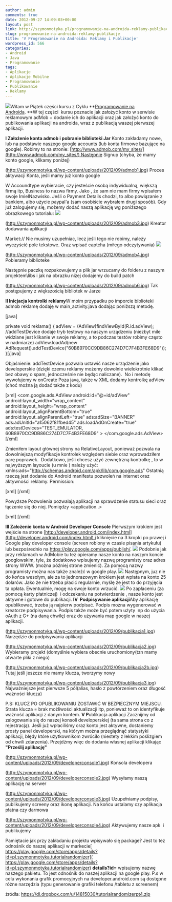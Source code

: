 ```yaml
---
author: admin
comments: true
date: 2012-09-27 14:09:03+00:00
layout: post
link: http://szymonmotyka.pl/programowanie-na-androida-reklamy-publikacje/
slug: programowanie-na-androida-reklamy-publikacje
title: 'V Programowanie na Androida: Reklamy i Publikacje'
wordpress_id: 566
categories:
- Android
- Java
- Programowanie
tags:
- Aplikacje
- Aplikacje Mobilne
- Programowanie
- Publikowanie
- Reklamy
---
```


[![](http://szymonmotyka.pl/wp-content/uploads/2012/09/kurs11-300x168.jpg)](http://szymonmotyka.pl/wp-content/uploads/2012/09/kurs11.jpg)Witam w Piątek części kursu z Cyklu **[Programowanie na Androida](http://szymonmotyka.pl/category/programowanie/android-programowanie/). **W tej części  kursu poznacie jak założyć konto w serwisie reklamowym adMob + dodanie ich do aplikacji oraz jak założyć konto do publikowania aplikacji na androida, wraz z publikacją waszej pierwszej aplikacji.

<!-- more -->

**I Założenie konta admob i pobranie biblioteki Jar** Konto zakładamy nowe, lub na podstawie naszego google accounts (lub konta firmowe bazujące na google). Robimy to na stronie: [http://www.admob.com/my_sites/](http://www.admob.com/my_sites/) Następnie Signup (chyba, że mamy konto google, klikamy poniżej)

(http://szymonmotyka.pl/wp-content/uploads/2012/09/admob1.jpg) Proces aktywacji Konta, jeśli mamy już konto google

W Accoundtype wybieracie, czy jesteście osobą indywidualną, większą firmą itp, Business to nazwa firmy. Jako , że sam nie mam firmy wpisałem swoje ImieINazwisko. Jeśli o Payment Details chodzi, to albo powiązanie z bankiem, albo użycie paypal'a (sam osobiście wybrałem drugi sposób). Gdy już zalogujemy się, możemy dodać naszą aplikację wg poniższego obrazkowego tutorialu: [![](http://szymonmotyka.pl/wp-content/uploads/2012/09/admob21-300x145.jpg)](http://szymonmotyka.pl/wp-content/uploads/2012/09/admob21.jpg)

(http://szymonmotyka.pl/wp-content/uploads/2012/09/admob3.jpg) Kreator dodawania aplikacji

Market:// Nie musimy uzupełniac, lecz jeśli tego nie robimy, należy wyczyścić pole tekstowe. Oraz wpisać captcha (miłego odczytywania) [![](http://szymonmotyka.pl/wp-content/uploads/2012/09/kanji-300x115.png)](http://szymonmotyka.pl/wp-content/uploads/2012/09/kanji.png)

(http://szymonmotyka.pl/wp-content/uploads/2012/09/admob4.jpg) Pobieramy biblioteke

Następnie paczkę rozpakowujemy a plik jar wrzucamy do folderu z naszym projektem\libs i jak na obrazku niżej dodajemy do build patch

(http://szymonmotyka.pl/wp-content/uploads/2012/09/admob6.jpg) Tak postępujemy z większością bibliotek w Jarze

**II Inicjacja kontrolki reklamy**W moim przypadku po imporcie biblioteki admob reklamę dodaję w main_activity.java dodając poniższą metodę.

[java]

private void reklama() {
 adView = (AdView)findViewById(R.id.adView);
 //addTestDevice dodaje tryb testowy na naszym urządzeniu (niezbyt mile widziane jest klikanie w swoje reklamy, a to podczas testów robimy często w nadmiarze)
 adView.loadAd(new AdRequest().addTestDevice("60B8970CC9DB86C274D7C7F4B3FE68D9"));
 }[/java]

Objaśnienie: addTestDevice pozwala ustawić nasze urządzenie jako developerskie (dzięki czemu reklamy możemy dowolnie wielokrotnie klikać bez obawy o spam, jednocześnie nie będąc naliczane).  No i metodę wywołujemy w onCreate Poza javą, także w XML dodamy kontrolkę adView (choć można ją dodać także z kodu)

[xml]
<com.google.ads.AdView
 android:id="@+id/adView"
 android:layout_width="wrap_content"
 android:layout_height="wrap_content"
 android:layout_alignParentBottom="true"
 android:layout_alignParentLeft="true"
 ads:adSize="BANNER"
 ads:adUnitId="a15062f81fbed45"
 ads:loadAdOnCreate="true"
 ads:testDevices="TEST_EMULATOR, 60B8970CC9DB86C274D7C7F4B3FE68D9" >
 </com.google.ads.AdView>
[/xml]

Zmieniłem layout głównej strony na RelativeLayout, ponieważ pozwala na dowolniejszą modyfikacje kontrolek względem siebie oraz wprowadziłem parę poprawek.  Dodatkowo, jeśli chcesz użyć zewnętrzną kontrolkę , to w najwyższym layoucie (u mnie <relative> ) należy użyć: xmlns:ads="http://schemas.android.com/apk/lib/com.google.ads" Ostatnią rzeczą jest dodanie do Android manifestu pozwoleń na internet oraz aktywności reklamy. Permission:

[xml]
<uses-permission android:name="android.permission.INTERNET"/>
 <uses-permission android:name="android.permission.ACCESS_NETWORK_STATE"/>
[/xml]

Powyższe Pozwolenia pozwalają aplikacji na sprawdzenie statusu sieci oraz łączenie się do niej. Pomiędzy <application..></application>

[xml]
<activity android:name="com.google.ads.AdActivity"
 android:configChanges="keyboard|keyboardHidden|orientation|screenLayout|uiMode|screenSize|smallestScreenSize"/>
[/xml]

**III Założenie konta w Android Developer Console** Pierwszym krokiem jest wejście na strone [http://developer.android.com/index.html](http://developer.android.com/index.html) i kliknięcie na 3 kropki po prawej i Google play developer console (screen robiony w czasie pisania artykułu) lub bezpośrednio na https://play.google.com/apps/publish/. [![](http://szymonmotyka.pl/wp-content/uploads/2012/09/developer1-300x170.jpg)](http://szymonmotyka.pl/wp-content/uploads/2012/09/developer1.jpg) Podobnie jak przy reklamach w AdMobie tu też opieramy nasze konto na naszym koncie googlowskim, tyle, że dodatkowo wpisujemy nazwę programisty oraz adres strony WWW. (można później strone zmienić). Za pomocą nazwy programisty można nas także znaleźć w google play. **[![](http://szymonmotyka.pl/wp-content/uploads/2012/09/developer2-300x100.jpg)](http://szymonmotyka.pl/wp-content/uploads/2012/09/developer2.jpg)** Następnym, juz nie do końca wesołym, ale za to jednorazowym krokiem jest wpłata na konto 25 dolarów. Jako że nie trzeba płacić regularnie, myślę że jest to do przyjęcia ta opłata. Ewentualnie, mogę na swoje konto wrzucić. [![](http://szymonmotyka.pl/wp-content/uploads/2012/09/developer3-300x80.jpg)](http://szymonmotyka.pl/wp-content/uploads/2012/09/developer3.jpg) Po zapłaceniu (za pomocą karty płatniczej)  i odczekaniu na potwierdzenie , nasze konto jest aktywne i gotowe do publikacji. **IV  Podpisywanie aplikacji**Aby aplikację opublikować, trzeba ją najpierw podpisać. Podpis można wygenerować w kreatorze podpisywania. Podpis także może być potem użyty  np do użycia oAuth z G+ (na daną chwilę) oraz do używania map google w naszej aplikacji.

(http://szymonmotyka.pl/wp-content/uploads/2012/09/publikacja1.jpg) Narzędzie do podpisywania aplikacji

(http://szymonmotyka.pl/wp-content/uploads/2012/09/publikacja2.jpg) Wybieramy projekt (domyślnie wybiera obecnie uruchomiony(tzn mamy otwarte pliki z niego)

(http://szymonmotyka.pl/wp-content/uploads/2012/09/publikacja2b.jpg) Tutaj jeśli jeszcze nie mamy klucza, tworzymy nowy

(http://szymonmotyka.pl/wp-content/uploads/2012/09/publikacja3.jpg) Najważniejsze jest pierwsze 5 pól(alias, hasło z powtórzeniem oraz długość ważności klucza)

P.S: KLUCZ PO OPUBLIKOWANIU ZOSTAWIĆ W BEZPIECZNYM MIEJSCU. Strata klucza = brak możliwości aktualizacji itp, ponieważ to on identyfikuje ważność aplikacji z danym kontem. **V P**ublikacja aplikacji Zacznijmy od zalogowania się do naszej konsoli developerskiej (ta sama strona co z rejestracją). Jeśli już wpłaciliśmy oraz konto jest aktywne, dostaniemy prosty panel developerski, na którym można przeglądnąć statystyki aplikacji, błędy które użytkownikom zwróciło (niestety z lekkim poślizgiem od chwili zdarzenia). Przejdźmy więc do dodania własnej aplikacji klikając **"Prześlij aplikację"**

(http://szymonmotyka.pl/wp-content/uploads/2012/09/developerconsole1.jpg) Konsola developera

(http://szymonmotyka.pl/wp-content/uploads/2012/09/developerconsole2.jpg) Wysyłamy naszą aplikację na serwer

(http://szymonmotyka.pl/wp-content/uploads/2012/09/developerconsole3.jpg) Uzupełniamy podpisy, publikujemy screeny oraz ikonę aplikacji. Na końcu ustalamy czy aplikacja płatna czy darmowa

(http://szymonmotyka.pl/wp-content/uploads/2012/09/developerconsole4.jpg) Aktywujemy nasze apk  i publikujemy

Pamiętacie jak przy zakładaniu projektu wpisywało się package? Jest to tez odnośnik do naszej aplikacji w markecie[ https://play.google.com/store/apps/details?id=pl.szymonmotyka.tutorialrandomizer]( https://play.google.com/store/apps/details?id=pl.szymonmotyka.tutorialrandomizer) **details?id=** wpisujemy nazwę naszego pakietu. To jest odnośnik do naszej aplikacji na google play. P.s w celu wykonania grafik promocyjnych na developer.android.com są dostępne różne narzędzia (typu generowanie grafiki telefonu /tabletu z screenem)

źródła: https://dl.dropbox.com/u/14815030/tutorialrandomizerpt4.zip
